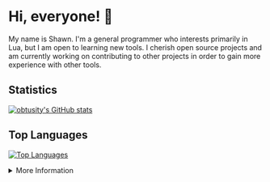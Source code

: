 # Hi, everyone! 👋

My name is Shawn. I'm a general programmer who interests primarily in Lua, but I am open to learning new tools. I cherish open source projects and am currently working on contributing to other projects in order to gain more experience with other tools.

## Statistics

[![obtusity's GitHub stats](https://github-readme-stats.vercel.app/api?username=obtusity)](https://github.com/anuraghazra/github-readme-stats)

## Top Languages

[![Top Languages](https://github-readme-stats.vercel.app/api/top-langs/?username=obtusity)](https://github.com/anuraghazra/github-readme-stats)

<details>
<summary>
More Information
</summary>
<h2>Skill-set</h2>
<ul>
<li>Lua</li>
<li>LuaRocks</li>
<li>Luau</li>
<li>Roblox API</li>
<li>Markdown</li>
<li>HTML</li>
<li>CSS</li>
<li>Git</li>
<li>Git for Windows</li>
<li>Python</li>
<li>JavaScript</li>
<li>TypeScript</li> 
</ul>
</details>
